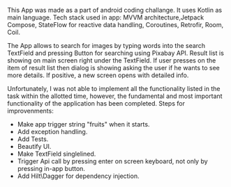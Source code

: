 This App was made as a part of android coding challange.
It uses Kotlin as main language.
Tech stack used in app: MVVM architecture,Jetpack Compose, StateFlow for reactive data handling, Coroutines, Retrofir, Room, Coil.

The App allows to search for images by typing words into the search TextField and pressing Button for searching using Pixabay API. 
Result list is showing on main screen right under the TextField.
If user presses on the item of result list then dialog is showing asking the user if he wants to see more details. If positive, a new screen opens with detailed info.

Unfortunately, I was not able to implement all the functionality listed in the task within the allotted time, however, the fundamental and most important functionality of the application has been completed.
Steps for improvenments:
- Make app trigger string "fruits" when it starts.
- Add exception handling.
- Add Tests.
- Beautify UI.
- Make TextField singlelined.
- Trigger Api call by pressing enter on screen keyboard, not only by pressing in-app button.
- Add Hilt\Dagger for dependency injection.
